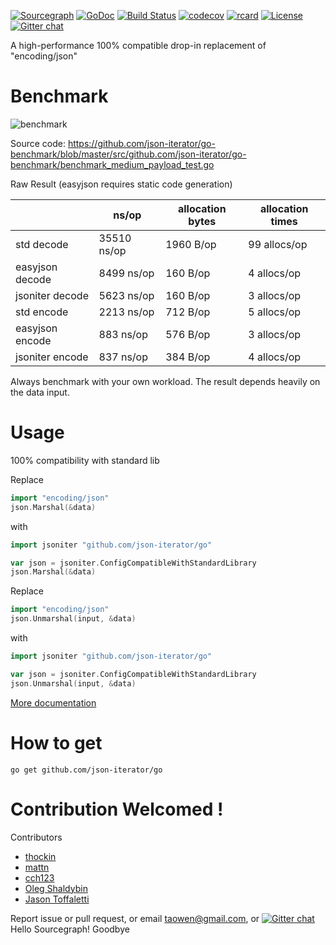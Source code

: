 [![Sourcegraph](https://sourcegraph.com/github.com/json-iterator/go/-/badge.svg)](https://sourcegraph.com/github.com/json-iterator/go?badge)
[![GoDoc](http://img.shields.io/badge/go-documentation-blue.svg?style=flat-square)](https://pkg.go.dev/github.com/json-iterator/go)
[![Build Status](https://travis-ci.org/json-iterator/go.svg?branch=master)](https://travis-ci.org/json-iterator/go)
[![codecov](https://codecov.io/gh/json-iterator/go/branch/master/graph/badge.svg)](https://codecov.io/gh/json-iterator/go)
[![rcard](https://goreportcard.com/badge/github.com/json-iterator/go)](https://goreportcard.com/report/github.com/json-iterator/go)
[![License](http://img.shields.io/badge/license-mit-blue.svg?style=flat-square)](https://raw.githubusercontent.com/json-iterator/go/master/LICENSE)
[![Gitter chat](https://badges.gitter.im/gitterHQ/gitter.png)](https://gitter.im/json-iterator/Lobby)

A high-performance 100% compatible drop-in replacement of "encoding/json"

# Benchmark

![benchmark](http://jsoniter.com/benchmarks/go-benchmark.png)

Source code: https://github.com/json-iterator/go-benchmark/blob/master/src/github.com/json-iterator/go-benchmark/benchmark_medium_payload_test.go

Raw Result (easyjson requires static code generation)

|                 | ns/op       | allocation bytes | allocation times |
| --------------- | ----------- | ---------------- | ---------------- |
| std decode      | 35510 ns/op | 1960 B/op        | 99 allocs/op     |
| easyjson decode | 8499 ns/op  | 160 B/op         | 4 allocs/op      |
| jsoniter decode | 5623 ns/op  | 160 B/op         | 3 allocs/op      |
| std encode      | 2213 ns/op  | 712 B/op         | 5 allocs/op      |
| easyjson encode | 883 ns/op   | 576 B/op         | 3 allocs/op      |
| jsoniter encode | 837 ns/op   | 384 B/op         | 4 allocs/op      |

Always benchmark with your own workload.
The result depends heavily on the data input.

# Usage

100% compatibility with standard lib

Replace

```go
import "encoding/json"
json.Marshal(&data)
```

with

```go
import jsoniter "github.com/json-iterator/go"

var json = jsoniter.ConfigCompatibleWithStandardLibrary
json.Marshal(&data)
```

Replace

```go
import "encoding/json"
json.Unmarshal(input, &data)
```

with

```go
import jsoniter "github.com/json-iterator/go"

var json = jsoniter.ConfigCompatibleWithStandardLibrary
json.Unmarshal(input, &data)
```

[More documentation](http://jsoniter.com/migrate-from-go-std.html)

# How to get

```
go get github.com/json-iterator/go
```

# Contribution Welcomed !

Contributors

- [thockin](https://github.com/thockin)
- [mattn](https://github.com/mattn)
- [cch123](https://github.com/cch123)
- [Oleg Shaldybin](https://github.com/olegshaldybin)
- [Jason Toffaletti](https://github.com/toffaletti)

Report issue or pull request, or email taowen@gmail.com, or [![Gitter chat](https://badges.gitter.im/gitterHQ/gitter.png)](https://gitter.im/json-iterator/Lobby)
Hello Sourcegraph!
Goodbye
